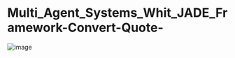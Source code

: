 # Multi_Agent_Systems_Whit_JADE_Framework-Convert-Quote-

![image](https://user-images.githubusercontent.com/108405071/205440998-c66adc68-8f9a-4167-841e-5aff1adeb5c2.png)
